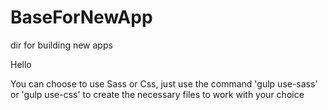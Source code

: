 # BaseForNewApp
dir for building new apps

Hello

You can choose to use Sass or Css, just use the command 'gulp use-sass' or 'gulp use-css' to create the necessary
files to work with your choice
